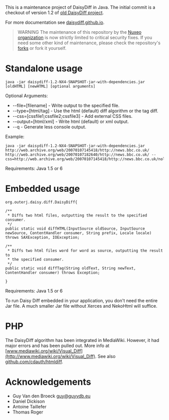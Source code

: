 This is a maintenance project of DaisyDiff in Java. The initial commit is a checkout of version 1.2 of [old DaisyDiff project](https://code.google.com/archive/p/daisydiff).

For more documentation see [daisydiff.github.io](https://daisydiff.github.io/).

> WARNING
The  maintenance of this repository by the [Nuxeo organization](https://github.com/nuxeo) is now strictly limited to critical security fixes.
If you need some other kind of maintenance, please check the repository's [forks](https://github.com/DaisyDiff/DaisyDiff/network/members) or fork it yourself.

# Standalone usage
```
java -jar daisydiff-1.2-NX4-SNAPSHOT-jar-with-dependencies.jar [oldHTML] [newHTML] [optional arguments]
```

Optional Arguments:
 * --file=[filename] - Write output to the specified file.
 * --type=[html/tag] - Use the html (default) diff algorithm or the tag diff.
 * --css=[cssfile1;cssfile2;cssfile3] - Add external CSS files.
 * --output=[html/xml] - Write html (default) or xml output.
 * --q  - Generate less console output.

Example:
```
java -jar daisydiff-1.2-NX4-SNAPSHOT-jar-with-dependencies.jar http://web.archive.org/web/20070107145418/http://news.bbc.co.uk/ http://web.archive.org/web/20070107182640/http://news.bbc.co.uk/ --css=http://web.archive.org/web/20070107145418/http://news.bbc.co.uk/nol/shared/css/news_r5.css
```

Requirements: Java 1.5 or 6

# Embedded usage
```
org.outerj.daisy.diff.DaisyDiff{

/**
 * Diffs two html files, outputting the result to the specified consumer.
 */
public static void diffHTML(InputSource oldSource, InputSource newSource, ContentHandler consumer, String prefix, Locale locale) throws SAXException, IOException;

/**
 * Diffs two html files word for word as source, outputting the result to
 * the specified consumer.
 */
public static void diffTag(String oldText, String newText, ContentHandler consumer) throws Exception;

}
```

Requirements: Java 1.5 or 6

To run Daisy Diff embedded in your application, you don't need the entire Jar file. A much smaller Jar file without Xerces and NekoHtml will suffice.


# PHP
The DaisyDiff algorithm has been integrated in MediaWiki. However, it had major errors and has been pulled out. More info at [www.mediawiki.org/wiki/Visual_Diff](http://www.mediawiki.org/wiki/Visual_Diff). See also [github.com/cdauth/htmldiff](https://github.com/cdauth/htmldiff).

# Acknowledgements

 * Guy Van den Broeck <guy@guyvdb.eu>
 * Daniel Dickison
 * Antoine Taillefer
 * Thomas Roger
